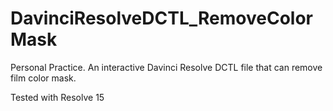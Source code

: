 # DavinciResolveDCTL_RemoveColorMask
Personal Practice. An interactive Davinci Resolve DCTL file that can remove film color mask.

Tested with Resolve 15
